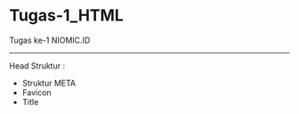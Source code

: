 # Tugas-1_HTML

Tugas ke-1 NIOMIC.ID

-------------------------------

Head Struktur : 
- Struktur META
- Favicon
- Title



